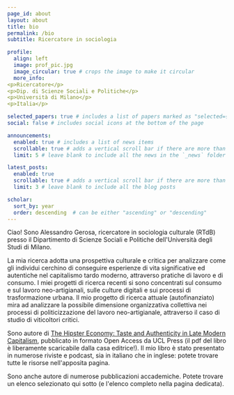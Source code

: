 ```yaml
---
page_id: about
layout: about
title: bio
permalink: /bio
subtitle: Ricercatore in sociologia

profile:
  align: left
  image: prof_pic.jpg
  image_circular: true # crops the image to make it circular
  more_info:
<p>Ricercatore</p>
<p>Dip. di Scienze Sociali e Politiche</p>
<p>Università di Milano</p>
<p>Italia</p>

selected_papers: true # includes a list of papers marked as "selected={true}"
social: false # includes social icons at the bottom of the page

announcements:
  enabled: true # includes a list of news items
  scrollable: true # adds a vertical scroll bar if there are more than 3 news items
  limit: 5 # leave blank to include all the news in the `_news` folder

latest_posts:
  enabled: true
  scrollable: true # adds a vertical scroll bar if there are more than 3 new posts items
  limit: 3 # leave blank to include all the blog posts

scholar:
  sort_by: year
  order: descending  # can be either "ascending" or "descending"
---
```


Ciao! Sono Alessandro Gerosa, ricercatore in sociologia culturale (RTdB) presso il Dipartimento di Scienze Sociali e Politiche dell'Università degli Studi di Milano.

La mia ricerca adotta una prospettiva culturale e critica per analizzare come gli individui cerchino di conseguire esperienze di vita significative ed autentiche nel capitalismo tardo moderno, attraverso pratiche di lavoro e di consumo. I miei progetti di ricerca recenti si sono concentrati sul consumo e sul lavoro neo-artigianali, sulle culture digitali e sui processi di trasformazione urbana. Il mio progetto di ricerca attuale (autofinanziato) mira ad analizzare la possibile dimensione organizzativa collettiva nei processi di politicizzazione del lavoro neo-artigianale, attraverso il caso di studio di viticoltori critici.

Sono autore di [The Hipster Economy: Taste and Authenticity in Late Modern Capitalism](https://www.uclpress.co.uk/products/230904), pubblicato in formato Open Access da UCL Press (il pdf del libro è liberamente scaricabile dalla casa editrice!). Il mio libro è stato presentato in numerose riviste e podcast, sia in italiano che in inglese: potete trovare tutte le risorse nell'apposita pagina.

Sono anche autore di numerose pubblicazioni accademiche. Potete trovare un elenco selezionato qui sotto (e l'elenco completo nella pagina dedicata).